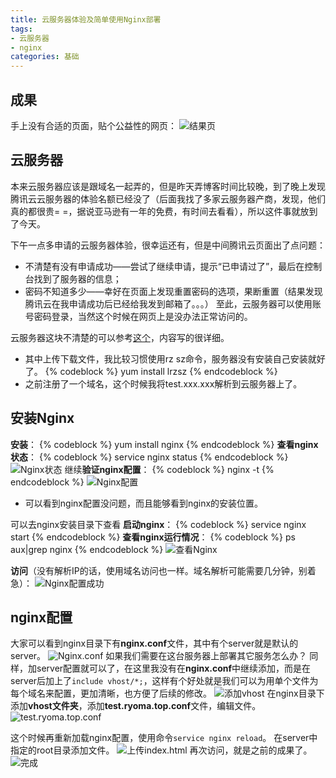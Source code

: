 ```yaml
---
title: 云服务器体验及简单使用Nginx部署
tags:
- 云服务器
- nginx
categories: 基础
---
```


## 成果
手上没有合适的页面，贴个公益性的网页：
![结果页](https://img.ryoma.top/%E4%BA%91%E6%9C%8D%E5%8A%A1%E5%99%A8%E4%BD%93%E9%AA%8C%E5%8F%8A%E7%AE%80%E5%8D%95%E4%BD%BF%E7%94%A8Nginx%E9%83%A8%E7%BD%B2/404.png)

## 云服务器
本来云服务器应该是跟域名一起弄的，但是昨天弄博客时间比较晚，到了晚上发现腾讯云云服务器的体验名额已经没了（后面我找了多家云服务器产商，发现，他们真的都很贵= =，据说亚马逊有一年的免费，有时间去看看），所以这件事就放到了今天。

<!-- more -->

下午一点多申请的云服务器体验，很幸运还有，但是中间腾讯云页面出了点问题：
- 不清楚有没有申请成功——尝试了继续申请，提示“已申请过了”，最后在控制台找到了服务器的信息；
- 密码不知道多少——幸好在页面上发现重置密码的选项，果断重置（结果发现腾讯云在我申请成功后已经给我发到邮箱了。。。）
至此，云服务器可以使用账号密码登录，当然这个时候在网页上是没办法正常访问的。

云服务器这块不清楚的可以参考[这个](https://segmentfault.com/a/1190000008830593)，内容写的很详细。
- 其中上传下载文件，我比较习惯使用rz sz命令，服务器没有安装自己安装就好了。
{% codeblock %}
yum install lrzsz
{% endcodeblock %}
- 之前注册了一个域名，这个时候我将test.xxx.xxx解析到云服务器上了。

## 安装Nginx

**安装**：
{% codeblock %}
yum install nginx
{% endcodeblock %}
**查看nginx状态**：
{% codeblock %}
service nginx status
{% endcodeblock %}
![Nginx状态](https://img.ryoma.top/%E4%BA%91%E6%9C%8D%E5%8A%A1%E5%99%A8%E4%BD%93%E9%AA%8C%E5%8F%8A%E7%AE%80%E5%8D%95%E4%BD%BF%E7%94%A8Nginx%E9%83%A8%E7%BD%B2/nginx_status_inactive.png)
继续**验证nginx配置**：
{% codeblock %}
nginx -t
{% endcodeblock %}
![Nginx配置](https://img.ryoma.top/%E4%BA%91%E6%9C%8D%E5%8A%A1%E5%99%A8%E4%BD%93%E9%AA%8C%E5%8F%8A%E7%AE%80%E5%8D%95%E4%BD%BF%E7%94%A8Nginx%E9%83%A8%E7%BD%B2/nginx_t.png)

- 可以看到nginx配置没问题，而且能够看到nginx的安装位置。

可以去nginx安装目录下查看
**启动nginx**：
{% codeblock %}
service nginx start
{% endcodeblock %}
**查看nginx运行情况**：
{% codeblock %}
ps aux|grep nginx
{% endcodeblock %}
![查看Nginx](https://img.ryoma.top/%E4%BA%91%E6%9C%8D%E5%8A%A1%E5%99%A8%E4%BD%93%E9%AA%8C%E5%8F%8A%E7%AE%80%E5%8D%95%E4%BD%BF%E7%94%A8Nginx%E9%83%A8%E7%BD%B2/nginx_start.png)

**访问**（没有解析IP的话，使用域名访问也一样。域名解析可能需要几分钟，别着急）：
![Nginx配置成功](https://img.ryoma.top/%E4%BA%91%E6%9C%8D%E5%8A%A1%E5%99%A8%E4%BD%93%E9%AA%8C%E5%8F%8A%E7%AE%80%E5%8D%95%E4%BD%BF%E7%94%A8Nginx%E9%83%A8%E7%BD%B2/nginx.png)

## nginx配置
大家可以看到nginx目录下有**nginx.conf**文件，其中有个server就是默认的server。
![Nginx.conf](https://img.ryoma.top/%E4%BA%91%E6%9C%8D%E5%8A%A1%E5%99%A8%E4%BD%93%E9%AA%8C%E5%8F%8A%E7%AE%80%E5%8D%95%E4%BD%BF%E7%94%A8Nginx%E9%83%A8%E7%BD%B2/default_server.png)
如果我们需要在这台服务器上部署其它服务怎么办？
同样，加server配置就可以了，在这里我没有在**nginx.conf**中继续添加，而是在server后加上了```include vhost/*;```，这样有个好处就是我们可以为用单个文件为每个域名来配置，更加清晰，也方便了后续的修改。
![添加vhost](https://img.ryoma.top/%E4%BA%91%E6%9C%8D%E5%8A%A1%E5%99%A8%E4%BD%93%E9%AA%8C%E5%8F%8A%E7%AE%80%E5%8D%95%E4%BD%BF%E7%94%A8Nginx%E9%83%A8%E7%BD%B2/nginx_add_vhost.png)
在nginx目录下添加**vhost文件夹**，添加**test.ryoma.top.conf**文件，编辑文件。
![test.ryoma.top.conf](https://img.ryoma.top/%E4%BA%91%E6%9C%8D%E5%8A%A1%E5%99%A8%E4%BD%93%E9%AA%8C%E5%8F%8A%E7%AE%80%E5%8D%95%E4%BD%BF%E7%94%A8Nginx%E9%83%A8%E7%BD%B2/test.ryoma.top.conf.png)

这个时候再重新加载nginx配置，使用命令```service nginx reload```。
在server中指定的root目录添加文件。
![上传index.html](https://img.ryoma.top/%E4%BA%91%E6%9C%8D%E5%8A%A1%E5%99%A8%E4%BD%93%E9%AA%8C%E5%8F%8A%E7%AE%80%E5%8D%95%E4%BD%BF%E7%94%A8Nginx%E9%83%A8%E7%BD%B2/test.ryoma.top.png)
再次访问，就是之前的成果了。
![完成](https://img.ryoma.top/%E4%BA%91%E6%9C%8D%E5%8A%A1%E5%99%A8%E4%BD%93%E9%AA%8C%E5%8F%8A%E7%AE%80%E5%8D%95%E4%BD%BF%E7%94%A8Nginx%E9%83%A8%E7%BD%B2/404.png)
